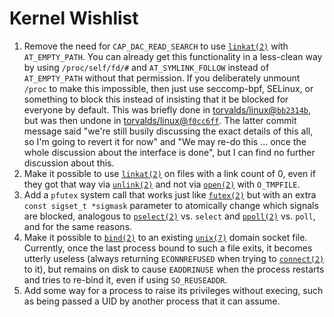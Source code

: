 # Kernel Wishlist

1. Remove the need for `CAP_DAC_READ_SEARCH` to use [`linkat(2)`](http://man7.org/linux/man-pages/man2/linkat.2.html) with `AT_EMPTY_PATH`. You can already get this functionality in a less-clean way by using `/proc/self/fd/#` and `AT_SYMLINK_FOLLOW` instead of `AT_EMPTY_PATH` without that permission. If you deliberately unmount `/proc` to make this impossible, then just use seccomp-bpf, SELinux, or something to block this instead of insisting that it be blocked for everyone by default. This was briefly done in [torvalds/linux@`bb2314b`](https://github.com/torvalds/linux/commit/bb2314b), but was then undone in [torvalds/linux@`f0cc6ff`](https://github.com/torvalds/linux/commit/f0cc6ff). The latter commit message said "we're still busily discussing the exact details of this all, so I'm going to revert it for now" and "We may re-do this ... once the whole discussion about the interface is done", but I can find no further discussion about this.
2. Make it possible to use [`linkat(2)`](http://man7.org/linux/man-pages/man2/linkat.2.html) on files with a link count of 0, even if they got that way via [`unlink(2)`](http://man7.org/linux/man-pages/man2/unlink.2.html) and not via [`open(2)`](http://man7.org/linux/man-pages/man2/open.2.html) with `O_TMPFILE`.
3. Add a `pfutex` system call that works just like [`futex(2)`](http://man7.org/linux/man-pages/man2/futex.2.html) but with an extra `const sigset_t *sigmask` parameter to atomically change which signals are blocked, analogous to [`pselect(2)`](http://man7.org/linux/man-pages/man2/pselect.2.html) vs. `select` and [`ppoll(2)`](http://man7.org/linux/man-pages/man2/ppoll.2.html) vs. `poll`, and for the same reasons.
4. Make it possible to [`bind(2)`](http://man7.org/linux/man-pages/man2/bind.2.html) to an existing [`unix(7)`](http://man7.org/linux/man-pages/man7/unix.7.html) domain socket file. Currently, once the last process bound to such a file exits, it becomes utterly useless (always returning `ECONNREFUSED` when trying to [`connect(2)`](http://man7.org/linux/man-pages/man2/connect.2.html) to it), but remains on disk to cause `EADDRINUSE` when the process restarts and tries to re-bind it, even if using `SO_REUSEADDR`.
5. Add some way for a process to raise its privileges without execing, such as being passed a UID by another process that it can assume.
